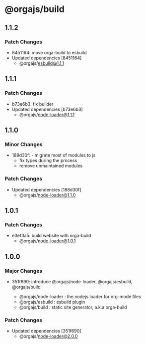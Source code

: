 # @orgajs/build

## 1.1.2

### Patch Changes

- 8451164: move orga-build to esbuild
- Updated dependencies [8451164]
  - @orgajs/esbuild@1.1.1

## 1.1.1

### Patch Changes

- b73e6b3: fix builder
- Updated dependencies [b73e6b3]
  - @orgajs/node-loader@1.1.1

## 1.1.0

### Minor Changes

- 188d30f: - migrate most of modules to js
  - fix types during the process
  - remove unmaintained modules

### Patch Changes

- Updated dependencies [188d30f]
  - @orgajs/node-loader@1.1.0

## 1.0.1

### Patch Changes

- e3ef3a5: build website with orga-build
  - @orgajs/node-loader@1.0.1

## 1.0.0

### Major Changes

- 351f690: introduce @orgajs/node-loader, @orgajs/esbuild, @orgajs/build

  - @orgajs/node-loader : the nodejs loader for org-mode files
  - @orgajs/esbuild : esbuild plugin
  - @orgajs/build : static site generator, a.k.a orga-build

### Patch Changes

- Updated dependencies [351f690]
  - @orgajs/node-loader@2.0.0

